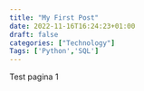 ```yaml
---
title: "My First Post"
date: 2022-11-16T16:24:23+01:00
draft: false
categories: ["Technology"]
Tags: ['Python','SQL']
---
```


Test pagina 1
